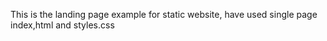 This is the landing page example for static website, have used single page index,html and styles.css
